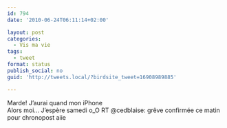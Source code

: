 ```yaml
---
id: 794
date: '2010-06-24T06:11:14+02:00'

layout: post
categories:
  - Vis ma vie
tags:
  - tweet
format: status
publish_social: no
guid: 'http://tweets.local/?birdsite_tweet=16908989885'

---
```


Marde! J’aurai quand mon iPhone  
Alors moi… J’espère samedi o\_O RT @cedblaise: grêve confirmée ce matin pour chronopost aiie